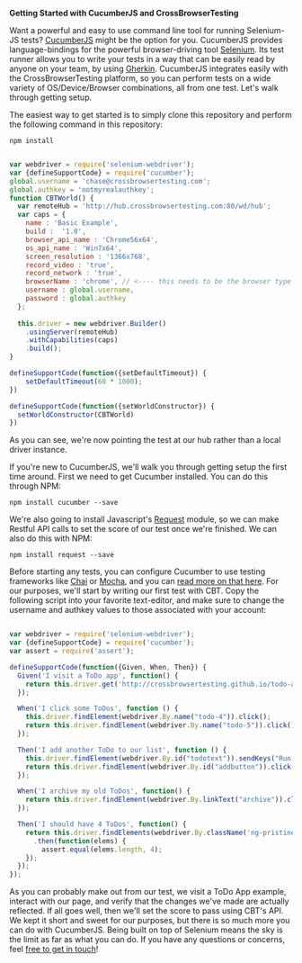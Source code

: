 **Getting Started with CucumberJS and CrossBrowserTesting**

Want a powerful and easy to use command line tool for running Selenium-JS tests? [CucumberJS](https://github.com/cucumber/cucumber-js) might be the option for you. CucumberJS provides language-bindings for the powerful browser-driving tool [Selenium](http://www.seleniumhq.org/docs/). Its test runner allows you to write your tests in a way that can be easily read by anyone on your team, by using [Gherkin](https://cucumber.io/docs/reference). CucumberJS integrates easily with the CrossBrowserTesting platform, so you can perform tests on a wide variety of OS/Device/Browser combinations, all from one test. Let's walk through getting setup.

The easiest way to get started is to simply clone this repository and perform the following command in this repository:

```
npm install
```

```javascript

var webdriver = require('selenium-webdriver');
var {defineSupportCode} = require('cucumber');
global.username = 'chase@crossbrowsertesting.com';
global.authkey = 'notmyrealauthkey';
function CBTWorld() {
  var remoteHub = 'http://hub.crossbrowsertesting.com:80/wd/hub';
  var caps = {
    name : 'Basic Example',
    build :  '1.0',
    browser_api_name : 'Chrome56x64', 
    os_api_name : 'Win7x64', 
    screen_resolution : '1366x768',
    record_video : 'true',
    record_network : 'true',
    browserName : 'chrome', // <---- this needs to be the browser type in lower case: firefox, internet explorer, chrome, opera, or safari
    username : global.username,
    password : global.authkey
  };
  
  this.driver = new webdriver.Builder()
    .usingServer(remoteHub)
    .withCapabilities(caps)
    .build();
}

defineSupportCode(function({setDefaultTimeout}) {
	setDefaultTimeout(60 * 1000);
})

defineSupportCode(function({setWorldConstructor}) {
  setWorldConstructor(CBTWorld)
})
```

As you can see, we're now pointing the test at our hub rather than a local driver instance. 

If you're new to CucumberJS, we'll walk you through getting setup the first time around. First we need to get Cucumber installed. You can do this through NPM:

`npm install cucumber --save`

We're also going to install Javascript's [Request](https://github.com/request/request) module, so we can make Restful API calls to set the score of our test once we're finished. We can also do this with NPM:

`npm install request --save`

Before starting any tests, you can configure Cucumber to use testing frameworks like [Chai](http://chaijs.com/) or [Mocha](https://mochajs.org/), and you can [read more on that here](http://webdriver.io/guide/getstarted/configuration.html). For our purposes, we'll start by writing our first test with CBT. Copy the following script into your favorite text-editor, and make sure to change the username and authkey values to those associated with your account:

```javascript

var webdriver = require('selenium-webdriver');
var {defineSupportCode} = require('cucumber');
var assert = require('assert');

defineSupportCode(function({Given, When, Then}) {
  Given('I visit a ToDo app', function() {
    return this.driver.get('http://crossbrowsertesting.github.io/todo-app.html');
  });

  When('I click some ToDos', function () {
    this.driver.findElement(webdriver.By.name("todo-4")).click();
    return this.driver.findElement(webdriver.By.name("todo-5")).click();
  });

  Then('I add another ToDo to our list', function () {
    this.driver.findElement(webdriver.By.id("todotext")).sendKeys("Run your first Selenium Test");
    return this.driver.findElement(webdriver.By.id("addbutton")).click();
  });

  When('I archive my old ToDos', function() {
    return this.driver.findElement(webdriver.By.linkText("archive")).click()
  });

  Then('I should have 4 ToDos', function() {
    return this.driver.findElements(webdriver.By.className('ng-pristine ng-untouched ng-valid'))
      .then(function(elems) {
        assert.equal(elems.length, 4);
    });
  });
});

```

As you can probably make out from our test, we visit a ToDo App example, interact with our page, and verify that the changes we've made are actually reflected. If all goes well, then we'll set the score to pass using CBT's API. We kept it short and sweet for our purposes, but there is so much more you can do with CucumberJS. Being built on top of Selenium means the sky is the limit as far as what you can do. If you have any questions or concerns, feel [free to get in touch](mailto:info@crossbrowsertesting.com)!